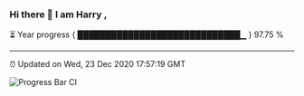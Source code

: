 ### Hi there 👋 I am Harry , 

⏳ Year progress { █████████████████████████████▁ } 97.75 %

---

⏰ Updated on Wed, 23 Dec 2020 17:57:19 GMT

![Progress Bar CI](https://github.com/duykhang68/duykhang68/workflows/Progress%20Bar%20CI/badge.svg)
